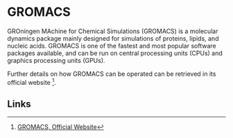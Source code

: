 # GROMACS

GROningen MAchine for Chemical Simulations (GROMACS) is a molecular dynamics package mainly designed for simulations of proteins, lipids, and nucleic acids.  GROMACS is one of the fastest and most popular software packages available, and can be run on central processing units (CPUs) and graphics processing units (GPUs).

Further details on how GROMACS can be operated can be retrieved in its official website [^1].  

## Links

[^1]: [GROMACS, Official Website](http://www.gromacs.org/)
